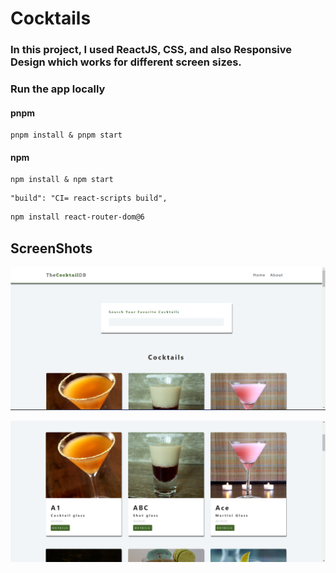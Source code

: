 # Cocktails

### In this project, I used ReactJS, CSS, and also Responsive Design which works for different screen sizes.

### Run the app locally
#### pnpm
```
pnpm install & pnpm start
```
 
#### npm
```
npm install & npm start
```



```
"build": "CI= react-scripts build",

```

```sh
npm install react-router-dom@6
```

## ScreenShots

![alt text](image.png)

![alt text](image-1.png)
